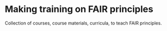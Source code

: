 # Making training on FAIR principles

Collection of courses, course materials, curricula, to teach FAIR principles.
